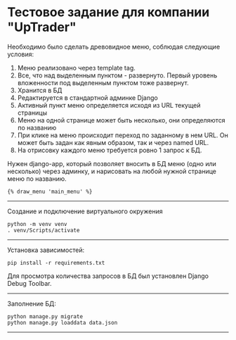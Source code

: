 # Тестовое задание для компании "UpTrader"
Необходимо было сделать древовидное меню, соблюдая следующие условия:
1) Меню реализовано через template tag.
2) Все, что над выделенным пунктом - развернуто. Первый уровень вложенности под выделенным пунктом тоже развернут.
3) Хранится в БД
4) Редактируется в стандартной админке Django
5) Активный пункт меню определяется исходя из URL текущей страницы
6) Меню на одной странице может быть несколько, они определяются по названию
7) При клике на меню происходит переход по заданному в нем URL. Он может быть задан как явным образом, так и через named URL.
8) На отрисовку каждого меню требуется ровно 1 запрос к БД.

Нужен django-app, который позволяет вносить в БД меню (одно или несколько) через админку, и нарисовать на любой нужной странице меню по названию.

~~~
{% draw_menu 'main_menu' %}
~~~
-------
Создание и подключение виртуального окружения
~~~
python -m venv venv
. venv/Scripts/activate
~~~
-------
Установка зависимостей:
~~~
pip install -r requirements.txt
~~~
Для просмотра количества запросов в БД был установлен Django Debug Toolbar.

-------
Заполнение БД:
~~~
python manage.py migrate
python manage.py loaddata data.json
~~~
------

